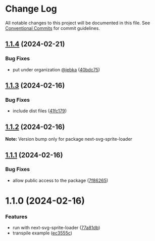 # Change Log

All notable changes to this project will be documented in this file.
See [Conventional Commits](https://conventionalcommits.org) for commit guidelines.

## [1.1.4](https://github.com/just-paja/svg-sprites/compare/v1.1.3...v1.1.4) (2024-02-21)


### Bug Fixes

* put under organization [@jebka](https://github.com/jebka) ([40bdc75](https://github.com/just-paja/svg-sprites/commit/40bdc751f7b00d4edf0780ccc0978216705cad79))





## [1.1.3](https://github.com/just-paja/svg-sprites/compare/v1.1.2...v1.1.3) (2024-02-16)


### Bug Fixes

* include dist files ([41fc179](https://github.com/just-paja/svg-sprites/commit/41fc179bcc1604f03696ff62de39db4d91537946))





## [1.1.2](https://github.com/just-paja/svg-sprites/compare/v1.1.1...v1.1.2) (2024-02-16)

**Note:** Version bump only for package next-svg-sprite-loader





## [1.1.1](https://github.com/just-paja/svg-sprites/compare/v1.1.0...v1.1.1) (2024-02-16)


### Bug Fixes

* allow public access to the package ([7f86265](https://github.com/just-paja/svg-sprites/commit/7f86265681f5272ff3c395a1ae196a841715af0b))





# 1.1.0 (2024-02-16)


### Features

* run with next-svg-sprite-loader ([77a81db](https://github.com/just-paja/svg-sprites/commit/77a81db20ac6bc242856fb3ab509032246777566))
* transpile example ([ec3555c](https://github.com/just-paja/svg-sprites/commit/ec3555c4ac63bf95a75c8088d9e3beb1b217e941))
